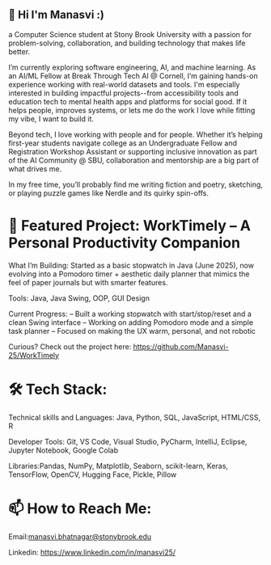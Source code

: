 ## 👋 Hi I'm Manasvi :) 

 a Computer Science student at Stony Brook University with a passion for problem-solving, collaboration, and building technology that makes life better.

I’m currently exploring software engineering, AI, and machine learning. As an AI/ML Fellow at Break Through Tech AI @ Cornell, I’m gaining hands-on experience working with real-world datasets and tools. I'm especially interested in building impactful projects--from accessibility tools and education tech to mental health apps and platforms for social good. If it helps people, improves systems, or lets me do the work I love while fitting my vibe, I want to build it.

Beyond tech, I love working with people and for people. Whether it’s helping first-year students navigate college as an Undergraduate Fellow and Registration Workshop Assistant or supporting inclusive innovation as part of the AI Community @ SBU, collaboration and mentorship are a big part of what drives me.

In my free time, you’ll probably find me writing fiction and poetry, sketching, or playing puzzle games like Nerdle and its quirky spin-offs.

# 🎯 Featured Project: WorkTimely – A Personal Productivity Companion
What I’m Building: Started as a basic stopwatch in Java (June 2025), now evolving into a Pomodoro timer + aesthetic daily planner that mimics the feel of paper journals but with smarter features.

Tools: Java, Java Swing, OOP, GUI Design

Current Progress:
– Built a working stopwatch with start/stop/reset and a clean Swing interface
– Working on adding Pomodoro mode and a simple task planner
– Focused on making the UX warm, personal, and not robotic

Curious? Check out the project here: https://github.com/Manasvi-25/WorkTimely


# 🛠 Tech Stack:

Technical skills and Languages: Java, Python, SQL, JavaScript, HTML/CSS, R

Developer Tools: Git, VS Code, Visual Studio, PyCharm, IntelliJ, Eclipse, Jupyter Notebook, Google Colab

Libraries:Pandas, NumPy, Matplotlib, Seaborn, scikit-learn, Keras, TensorFlow, OpenCV, Hugging Face, Pickle, Pillow

# 📫 How to Reach Me:

Email:manasvi.bhatnagar@stonybrook.edu 

Linkedin: https://www.linkedin.com/in/manasvi25/

